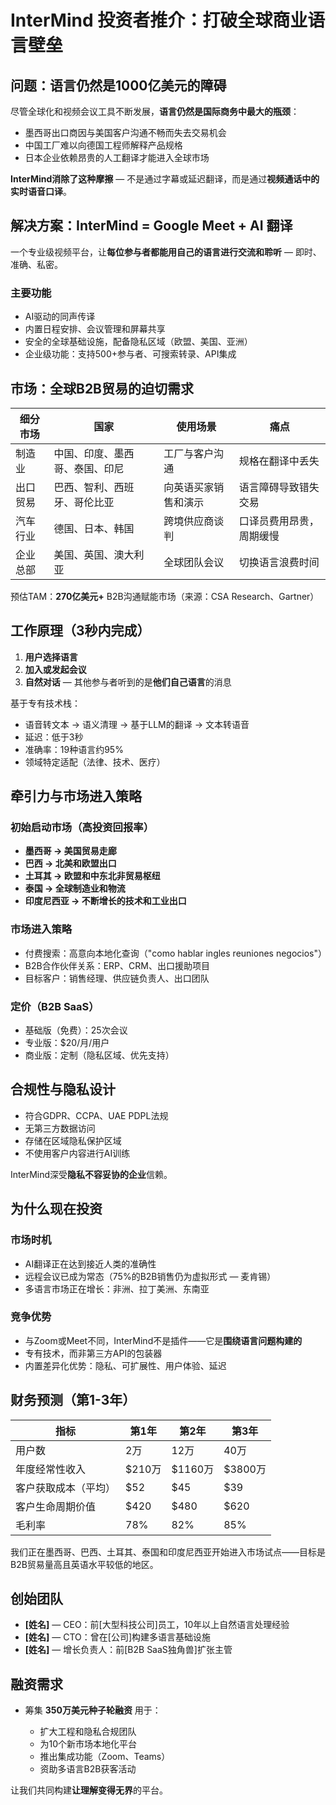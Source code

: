 # InterMind 投资者推介：打破全球商业语言壁垒 <Badge type="warning" text="draft" />

## 问题：语言仍然是1000亿美元的障碍

尽管全球化和视频会议工具不断发展，**语言仍然是国际商务中最大的瓶颈**：

- 墨西哥出口商因与美国客户沟通不畅而失去交易机会
- 中国工厂难以向德国工程师解释产品规格
- 日本企业依赖昂贵的人工翻译才能进入全球市场

**InterMind消除了这种摩擦** — 不是通过字幕或延迟翻译，而是通过**视频通话中的实时语音口译**。

## 解决方案：InterMind = Google Meet + AI 翻译

一个专业级视频平台，让**每位参与者都能用自己的语言进行交流和聆听** — 即时、准确、私密。

### 主要功能

- AI驱动的同声传译
- 内置日程安排、会议管理和屏幕共享
- 安全的全球基础设施，配备隐私区域（欧盟、美国、亚洲）
- 企业级功能：支持500+参与者、可搜索转录、API集成

## 市场：全球B2B贸易的迫切需求

| 细分市场        | 国家          | 使用场景                                 | 痛点                          |
| -------------- | ------------------ | ---------------------------------------- | ----------------------------------- |
| 制造业  | 中国、印度、墨西哥、泰国、印尼 | 工厂与客户沟通          | 规格在翻译中丢失           |
| 出口贸易        | 巴西、智利、西班牙、哥伦比亚     | 向英语买家销售和演示 | 语言障碍导致错失交易     |
| 汽车行业     | 德国、日本、韩国         | 跨境供应商谈判     | 口译员费用昂贵，周期缓慢 |
| 企业总部 | 美国、英国、澳大利亚         | 全球团队会议                     | 切换语言浪费时间       |

预估TAM：**270亿美元+** B2B沟通赋能市场（来源：CSA Research、Gartner）

## 工作原理（3秒内完成）

1. **用户选择语言**
2. **加入或发起会议**
3. **自然对话** — 其他参与者听到的是**他们自己语言**的消息

基于专有技术栈：

- 语音转文本 → 语义清理 → 基于LLM的翻译 → 文本转语音
- 延迟：低于3秒
- 准确率：19种语言约95%
- 领域特定适配（法律、技术、医疗）

## 牵引力与市场进入策略

### 初始启动市场（高投资回报率）

- **墨西哥 → 美国贸易走廊**
- **巴西 → 北美和欧盟出口**
- **土耳其 → 欧盟和中东北非贸易枢纽**
- **泰国 → 全球制造业和物流**
- **印度尼西亚 → 不断增长的技术和工业出口**

### 市场进入策略

- 付费搜索：高意向本地化查询（"como hablar ingles reuniones negocios"）
- B2B合作伙伴关系：ERP、CRM、出口援助项目
- 目标客户：销售经理、供应链负责人、出口团队

### 定价（B2B SaaS）

- 基础版（免费）：25次会议
- 专业版：\$20/月/用户
- 商业版：定制（隐私区域、优先支持）

## 合规性与隐私设计

- 符合GDPR、CCPA、UAE PDPL法规
- 无第三方数据访问
- 存储在区域隐私保护区域
- 不使用客户内容进行AI训练

InterMind深受**隐私不容妥协的企业**信赖。

## 为什么现在投资

### 市场时机

- AI翻译正在达到接近人类的准确性
- 远程会议已成为常态（75%的B2B销售仍为虚拟形式 — 麦肯锡）
- 多语言市场正在增长：非洲、拉丁美洲、东南亚

### 竞争优势

- 与Zoom或Meet不同，InterMind不是插件——它是**围绕语言问题构建的**
- 专有技术，而非第三方API的包装器
- 内置差异化优势：隐私、可扩展性、用户体验、延迟

## 财务预测（第1-3年）

| 指标       | 第1年 | 第2年  | 第3年 |
| ------------ | ------ | ------- | ------ |
| 用户数        | 2万    | 12万    | 40万   |
| 年度经常性收入          | \$210万 | \$1160万 | \$3800万  |
| 客户获取成本（平均）    | \$52   | \$45    | \$39   |
| 客户生命周期价值          | \$420  | \$480   | \$620  |
| 毛利率 | 78%    | 82%     | 85%    |

我们正在墨西哥、巴西、土耳其、泰国和印度尼西亚开始进入市场试点——目标是B2B贸易量高且英语水平较低的地区。

## 创始团队

- **\[姓名]** — CEO：前\[大型科技公司]员工，10年以上自然语言处理经验
- **\[姓名]** — CTO：曾在\[公司]构建多语言基础设施
- **\[姓名]** — 增长负责人：前\[B2B SaaS独角兽]扩张主管

## 融资需求

- 筹集 **350万美元种子轮融资** 用于：

  - 扩大工程和隐私合规团队
  - 为10个新市场本地化平台
  - 推出集成功能（Zoom、Teams）
  - 资助多语言B2B获客活动

让我们共同构建**让理解变得无界**的平台。